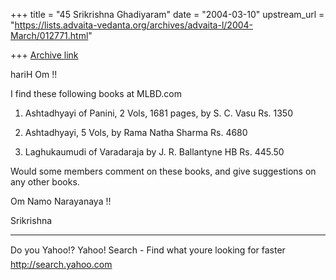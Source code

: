 +++
title = "45 Srikrishna Ghadiyaram"
date = "2004-03-10"
upstream_url = "https://lists.advaita-vedanta.org/archives/advaita-l/2004-March/012771.html"

+++
[Archive link](https://lists.advaita-vedanta.org/archives/advaita-l/2004-March/012771.html)

hariH Om !!

I find these following books at MLBD.com 

1. Ashtadhyayi of Panini, 2 Vols, 1681 pages, by S. C.
Vasu Rs. 1350

2. Ashtadhyayi, 5 Vols, by Rama Natha Sharma Rs. 4680

3. Laghukaumudi of Varadaraja by J. R. Ballantyne HB
Rs. 445.50

Would some members comment on these books, and give
suggestions on any other books.

Om Namo Narayanaya !!

Srikrishna


__________________________________
Do you Yahoo!?
Yahoo! Search - Find what youre looking for faster
http://search.yahoo.com

